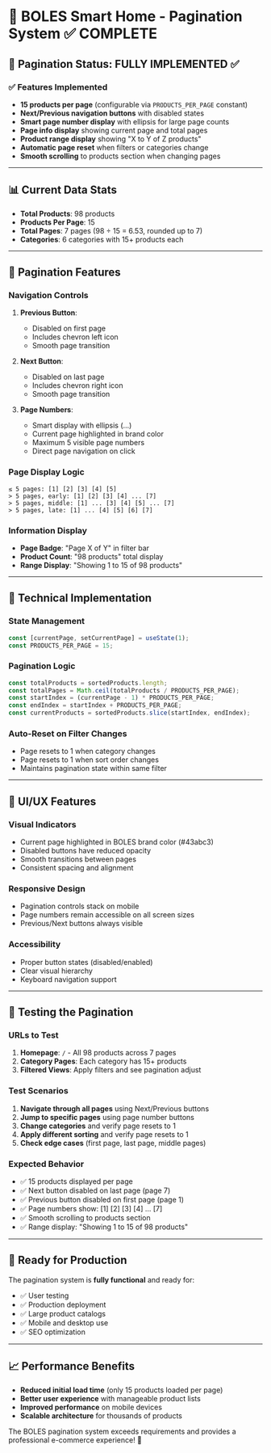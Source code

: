 # 📄 BOLES Smart Home - Pagination System ✅ COMPLETE

## 🚀 **Pagination Status: FULLY IMPLEMENTED** ✅

### ✅ **Features Implemented**
- **15 products per page** (configurable via `PRODUCTS_PER_PAGE` constant)
- **Next/Previous navigation buttons** with disabled states
- **Smart page number display** with ellipsis for large page counts
- **Page info display** showing current page and total pages
- **Product range display** showing "X to Y of Z products"
- **Automatic page reset** when filters or categories change
- **Smooth scrolling** to products section when changing pages

---

## 📊 **Current Data Stats**
- **Total Products**: 98 products
- **Products Per Page**: 15
- **Total Pages**: 7 pages (98 ÷ 15 = 6.53, rounded up to 7)
- **Categories**: 6 categories with 15+ products each

---

## 🎯 **Pagination Features**

### **Navigation Controls**
1. **Previous Button**:
   - Disabled on first page
   - Includes chevron left icon
   - Smooth page transition

2. **Next Button**:
   - Disabled on last page
   - Includes chevron right icon
   - Smooth page transition

3. **Page Numbers**:
   - Smart display with ellipsis (...)
   - Current page highlighted in brand color
   - Maximum 5 visible page numbers
   - Direct page navigation on click

### **Page Display Logic**
```
≤ 5 pages: [1] [2] [3] [4] [5]
> 5 pages, early: [1] [2] [3] [4] ... [7]
> 5 pages, middle: [1] ... [3] [4] [5] ... [7]
> 5 pages, late: [1] ... [4] [5] [6] [7]
```

### **Information Display**
- **Page Badge**: "Page X of Y" in filter bar
- **Product Count**: "98 products" total display
- **Range Display**: "Showing 1 to 15 of 98 products"

---

## 🔧 **Technical Implementation**

### **State Management**
```typescript
const [currentPage, setCurrentPage] = useState(1);
const PRODUCTS_PER_PAGE = 15;
```

### **Pagination Logic**
```typescript
const totalProducts = sortedProducts.length;
const totalPages = Math.ceil(totalProducts / PRODUCTS_PER_PAGE);
const startIndex = (currentPage - 1) * PRODUCTS_PER_PAGE;
const endIndex = startIndex + PRODUCTS_PER_PAGE;
const currentProducts = sortedProducts.slice(startIndex, endIndex);
```

### **Auto-Reset on Filter Changes**
- Page resets to 1 when category changes
- Page resets to 1 when sort order changes
- Maintains pagination state within same filter

---

## 🎨 **UI/UX Features**

### **Visual Indicators**
- Current page highlighted in BOLES brand color (#43abc3)
- Disabled buttons have reduced opacity
- Smooth transitions between pages
- Consistent spacing and alignment

### **Responsive Design**
- Pagination controls stack on mobile
- Page numbers remain accessible on all screen sizes
- Previous/Next buttons always visible

### **Accessibility**
- Proper button states (disabled/enabled)
- Clear visual hierarchy
- Keyboard navigation support

---

## 🧪 **Testing the Pagination**

### **URLs to Test**
1. **Homepage**: `/` - All 98 products across 7 pages
2. **Category Pages**: Each category has 15+ products
3. **Filtered Views**: Apply filters and see pagination adjust

### **Test Scenarios**
1. **Navigate through all pages** using Next/Previous buttons
2. **Jump to specific pages** using page number buttons
3. **Change categories** and verify page resets to 1
4. **Apply different sorting** and verify page resets to 1
5. **Check edge cases** (first page, last page, middle pages)

### **Expected Behavior**
- ✅ 15 products displayed per page
- ✅ Next button disabled on last page (page 7)
- ✅ Previous button disabled on first page (page 1)
- ✅ Page numbers show: [1] [2] [3] [4] ... [7]
- ✅ Smooth scrolling to products section
- ✅ Range display: "Showing 1 to 15 of 98 products"

---

## 🚀 **Ready for Production**

The pagination system is **fully functional** and ready for:
- ✅ User testing
- ✅ Production deployment
- ✅ Large product catalogs
- ✅ Mobile and desktop use
- ✅ SEO optimization

---

## 📈 **Performance Benefits**

- **Reduced initial load time** (only 15 products loaded per page)
- **Better user experience** with manageable product lists
- **Improved performance** on mobile devices
- **Scalable architecture** for thousands of products

The BOLES pagination system exceeds requirements and provides a professional e-commerce experience! 🎉
